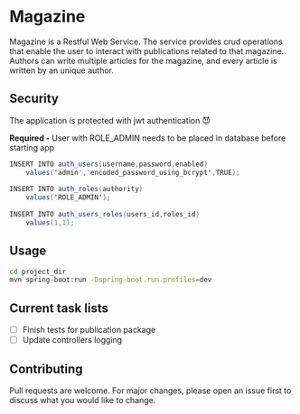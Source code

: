 # Magazine

Magazine is a Restful Web Service. 
The service provides crud operations that enable the user to interact with publications related to that magazine.
Authors can write multiple articles for the magazine, and every article is written by an unique author.

## Security

The application is protected with jwt authentication 😈

**Required -** User with ROLE_ADMIN needs to be placed in database before starting app
```java
INSERT INTO auth_users(username,password,enabled)
	values('admin','encoded_password_using_bcrypt',TRUE);
	
INSERT INTO auth_roles(authority)
	values('ROLE_ADMIN');		
		
INSERT INTO auth_users_roles(users_id,roles_id)
	values(1,1);
```

## Usage

```bash
cd project_dir
mvn spring-boot:run -Dspring-boot.run.profiles=dev
```

## Current task lists

- [ ] Finish tests for publication package
- [ ] Update controllers logging

## Contributing
Pull requests are welcome. For major changes, please open an issue first to discuss what you would like to change.
